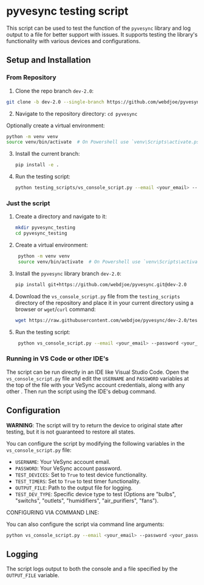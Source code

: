 # pyvesync testing script

This script can be used to test the function of the `pyvesync` library and log output to a file for better support with issues. It supports testing the library's functionality with various devices and configurations.

## Setup and Installation

### From Repository

1. Clone the repo branch `dev-2.0`:

```bash
git clone -b dev-2.0 --single-branch https://github.com/webdjoe/pyvesync.git
```

2. Navigate to the repository directory: `cd pyvesync`

Optionally create a virtual environment:

   ```bash
   python -m venv venv
   source venv/bin/activate  # On Powershell use `venv\Scripts\activate.ps1`
   ```

3. Install the current branch:

   ```bash
   pip install -e .
   ```

4. Run the testing script:

   ```bash
   python testing_scripts/vs_console_script.py --email <your_email> --password <your_password> [optional arguments]
    ```

### Just the script

1. Create a directory and navigate to it:

   ```bash
   mkdir pyvesync_testing
   cd pyvesync_testing
   ```

2. Create a virtual environment:

   ```bash
    python -m venv venv
    source venv/bin/activate  # On Powershell use `venv\Scripts\activate.ps1`
    ```

3. Install the `pyvesync` library branch `dev-2.0`:

   ```bash
   pip install git+https://github.com/webdjoe/pyvesync.git@dev-2.0
   ```

4. Download the `vs_console_script.py` file from the `testing_scripts` directory of the repository and place it in your current directory using a browser or `wget`/`curl` command:

   ```bash
   wget https://raw.githubusercontent.com/webdjoe/pyvesync/dev-2.0/testing_scripts/vs_console_script.py
   ```

5. Run the testing script:

   ```bash
    python vs_console_script.py --email <your_email> --password <your_password> [optional arguments]
    ```

### Running in VS Code or other IDE's

The script can be run directly in an IDE like Visual Studio Code. Open the `vs_console_script.py` file and edit the `USERNAME` and `PASSWORD` variables at the top of the file with your VeSync account credentials, along with any other . Then run the script using the IDE's debug command.

## Configuration

**WARNING**: The script will try to return the device to original state after testing, but it is not guaranteed to restore all states.

You can configure the script by modifying the following variables in the `vs_console_script.py` file:

- `USERNAME`: Your VeSync account email.
- `PASSWORD`: Your VeSync account password.
- `TEST_DEVICES`: Set to `True` to test device functionality.
- `TEST_TIMERS`: Set to `True` to test timer functionality.
- `OUTPUT_FILE`: Path to the output file for logging.
- `TEST_DEV_TYPE`: Specific device type to test (Options are  "bulbs", "switchs", "outlets", "humidifiers", "air_purifiers", "fans").

CONFIGURING VIA COMMAND LINE:

You can also configure the script via command line arguments:

```bash
python vs_console_script.py --email <your_email> --password <your_password> [optional arguments]
```

## Logging

The script logs output to both the console and a file specified by the `OUTPUT_FILE` variable.
